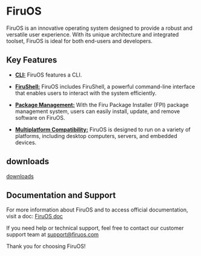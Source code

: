 # FiruOS

FiruOS is an innovative operating system designed to provide a robust and versatile user experience. With its unique architecture and integrated toolset, FiruOS is ideal for both end-users and developers.

## Key Features

- **[CLI:](CLI)** FiruOS features a CLI.

- **[FiruShell:](FiruShell)** FiruOS includes FiruShell, a powerful command-line interface that enables users to interact with the system efficiently.

- **[Package Management:](FPI)** With the Firu Package Installer (FPI) package management system, users can easily install, update, and remove software on FiruOS.

- **[Multiplatform Compatibility:](FSA)** FiruOS is designed to run on a variety of platforms, including desktop computers, servers, and embedded devices.

## downloads
[downloads](download)

## Documentation and Support

For more information about FiruOS and to access official documentation, visit a doc: [FiruOS doc](doc)

If you need help or technical support, feel free to contact our customer support team at support@firuos.com

Thank you for choosing FiruOS!
